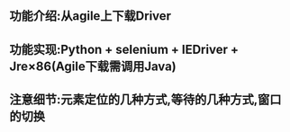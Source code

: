 ## 功能介绍:从agile上下载Driver
## 功能实现:Python + selenium + IEDriver + Jre×86(Agile下载需调用Java)
## 注意细节:元素定位的几种方式,等待的几种方式,窗口的切换